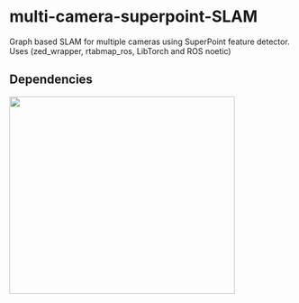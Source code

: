 # multi-camera-superpoint-SLAM
Graph based SLAM for multiple cameras using SuperPoint feature detector. Uses (zed_wrapper, rtabmap_ros, LibTorch and ROS noetic)

## Dependencies
<p float="center">
  <img src="assets/SLAM.gif" width="400" height="350" />
</p> 
